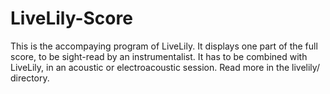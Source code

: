 # LiveLily-Score

This is the accompaying program of LiveLily. It displays one part of the full score, to be sight-read by an instrumentalist.
It has to be combined with LiveLily, in an acoustic or electroacoustic session. Read more in the livelily/ directory.
